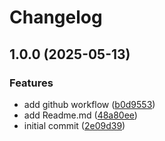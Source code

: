 # Changelog

## 1.0.0 (2025-05-13)


### Features

* add github workflow ([b0d9553](https://github.com/k5sha/Noti.u/commit/b0d955339edbf6624bbe5f5fc17234722087ac79))
* add Readme.md ([48a80ee](https://github.com/k5sha/Noti.u/commit/48a80ee237217b145d0e3dd336deff1525119d5f))
* initial commit ([2e09d39](https://github.com/k5sha/Noti.u/commit/2e09d39f315556b81466e2a309c0d64b3b76ccee))
